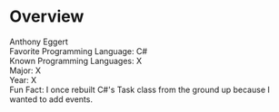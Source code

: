 
# Overview

Anthony Eggert<br>
Favorite Programming Language: C#<br>
Known Programming Languages: X<br>
Major: X<br>
Year: X<br>
Fun Fact: I once rebuilt C#'s Task class from the ground up because I wanted to add events.
